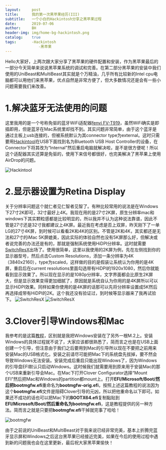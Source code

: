 ```yaml
---
layout:     post
title:      我的第一次黑苹果经历(III)
subtitle:   一个小白的Hackintosh分享之黑苹果过程
date:       2019-07-06
author:     BH
header-img: img/home-bg-hackintosh.png
catalog:    true
tags:       -Hackintosh
               -黑苹果
---
```


Hello大家好，上两次跟大家分享了黑苹果的硬件配置和安装，作为黑苹果最后的一部分今天简单来说说黑苹果系统的调试和完善。在第二部分黑苹果的安装中我们使用的UniBeast和MultiBeast其实就是个万精油，几乎所有比较新的Intel cpu电脑都可以用他们来黑苹果，优点自然是非常方便了，但大多数情况还是会有一些小问题需要我们来改善。

1.解决蓝牙无法使用的问题
===
这里我用的是一个号称免驱的蓝牙WiFi适配器[fenvi FV-T919](https://rover.ebay.com/rover/1/711-53200-19255-0/1?icep_id=114&ipn=icep&toolid=20004&campid=5338551365&mpre=https%3A%2F%2Fwww.ebay.com%2Fitm%2F1300M-Wireless-Desktop-Wifi-Adapter-BCM94360-BT4-0-Mac-OS-Hackintosh-Windows-10%2F192542948048%3F_trkparms%3Daid%253D111001%2526algo%253DREC.SEED%2526ao%253D1%2526asc%253D20160908105057%2526meid%253D555fa40251964ea5ba329fce003dc3bb%2526pid%253D100675%2526rk%253D1%2526rkt%253D15%2526mehot%253Dpp%2526sd%253D192542948048%2526itm%253D192542948048%26_trksid%3Dp2481888.c100675.m4236%26_trkparms%3Dpageci%253A9add2f6e-8fb5-11e9-9732-74dbd180d571%257Cparentrq%253A5d11ccd716b0ad4b5675d39dffde38f0%257Ciid%253A1)，虽然WiFi确实是即插即用，但是蓝牙在Mac系统里却找不到。其实问题非常简单，由于这个蓝牙是通过主板上usb连接的，但被系统默认为其connector type为external。这时只需要用[Hackintool](https://www.insanelymac.com/forum/topic/335018-hackintool-v269/)在USB下面找到名为Bluetooth USB Host Controller的设备，在Connector下将其改为“Internal”然后重启电脑就解决啦，是不是很方便呢！所以这个适配器其实还算是免驱的，使用下来信号都很好，也完美解决了黑苹果上使用AirDrop的问题。

![Hackintool](https://s2.ax1x.com/2019/07/07/Z0T7jO.png)

2.显示器设置为Retina Display
===
关于分辨率问题这个就仁者见仁智者见智了。有种比较常用的说法是在Windows下27寸2K即可，32寸最好上4K。我现在用的是27寸2K屏，原生分辨率mac和windows下其实颗粒感都是比较明显的，所以我并不认为这种说法靠谱，因此不管是27寸还是32寸我都建议上4K屏。最近我在考虑是否上双屏，昨天刚下了一单LG的27寸4K屏，到时候可以看看2K和4K的区别。不管是2K和4K，其实都还是无法和27寸的iMac 5K屏媲美，因此实际的体验自然也没有5K屏那么好，但解决或者说完善的办法还是有的，那就是强制系统使用HiDPI分辨率。这时就需要[SwitchResX](https://www.madrau.com/srx_download/download.html)出场了。使用很简单，这里以我使用的2K屏为例，先在左侧找到你的显示器型号，然后点击Custom Resolutions，添加一条分辨率为4K（3840x2160），type为scaled，这样做的目的是假装让系统认为你用的是4K屏，重启后在current resolutions里面勾选带有HiDPI的1920x1080，然后你就能看到显示效果了。所以现在显示的是1080p分辨率，文字界面都会比原生2K屏大，但是显示效果变得更加细腻了，原因就是系统自认为你用的是4K屏所以可以显示HiDPI效果。同样如果你使用的是4K屏的话那可以先将分辨率设置成5K然后再选择成带有HiDPI的2K。这个我还没有验证过，到时候等显示器来了我再试验下。
![SwitchResX](https://s2.ax1x.com/2019/07/07/Z07jLF.png)
![SwitchResX](https://s2.ax1x.com/2019/07/07/Z07xZ4.png)

3.Clover引导Windows和Mac
===
我参考的是这篇[教程](https://hackintosher.com/guides/hackintosh-dual-boot-windows-10-and-macos-high-sierra/)，区别就是我把Windows安装在了另外一根M.2上。安装Windows的具体过程就不说了，大家应该都很熟悉了，简而言之也是在USB上面创建一个引导，但注意由于我们之后要用到Mac的引导所以现在不要把之前用来安装Mac的USB格式化。安装之前请尽可能把Mac下的系统盘先拔掉，要不然会导致Windows无法安装。安装完成后重启只能出现Windows了，因为Windows的引导盘EFI默认只启动Windows。这时候我们就需要用到原来用于安装Mac的那个USB来重新引导会Mac。在Mac下打开Clover Configurator选择“Mount EFI”然后把Mac和Windows的partition都mount上。打开**EFI/Microsoft/Boot/**然后把**bootmgfw.efi**重命名为**bootmgfw-orig.efi**，按照上述这篇教程的说法因为这个**bootmgfw.efi**文件是阻碍Clover引导的元凶，所以把他重命名以下即可。如果还不成功的话也可以把Mac下的**BOOTX64.efi**复制黏贴到**EFI/Microsoft/Boot/**然后重命名为**bootmgfw.efi**，这是教程提供的另一种方法。简而言之就是只要把**bootmgfw.efi**干掉就完事了哈哈！

![bootmgfw](https://s2.ax1x.com/2019/07/07/Z0HaYn.png)

由于之前说的UniBeast和MultiBeast对于我来说已经非常完美，基本上折腾完蓝牙显示屏和Windows之后这台黑苹果已经接近完美，如果在今后的使用过程中遇到新的问题我也会在这里更新，最后祝大家黑苹果愉快！




